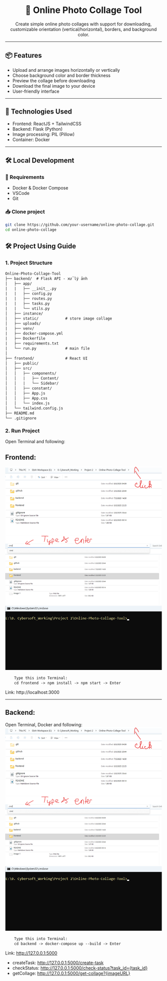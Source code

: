 <h1 align="center">📸 Online Photo Collage Tool</h1>

<p align="center">
 Create simple online photo collages with support for downloading, customizable orientation (vertical/horizontal), borders, and background color.
</p>

---


## 📦 Features

- Upload and arrange images horizontally or vertically
- Choose background color and border thickness
- Preview the collage before downloading
- Download the final image to your device
- User-friendly interface

---

## 🧰 Technologies Used

- Frontend: ReactJS + TailwindCSS
- Backend: Flask (Python)
- Image processing: PIL (Pillow)
- Container: Docker

---

## 🛠️ Local Development 

### 🔧 Requirements

- Docker & Docker Compose
- VSCode
- Git

### 📥 Clone project

```bash
git clone https://github.com/your-username/online-photo-collage.git
cd online-photo-collage
```

## 🛠️ Project Using Guide

### 1. Project Structure
```
Online-Photo-Collage-Tool
├── backend/  # Flask API - xử lý ảnh
│   ├── app/
|   |   ├── __init__.py
|   |   ├── config.py
|   |   ├── routes.py
|   |   ├── tasks.py
|   |   └── utils.py
│   ├── instance/
│   ├── static/            # store image collage
│   ├── uploads/
|   ├── venv/
|   ├── docker-compose.yml
|   ├── Dockerfile
|   ├── requirements.txt
|   └── run.py             # main file
│
├── frontend/              # React UI
│   ├── public/
│   ├── src/
│   │   ├── components/
│   │   |   ├── Content/
│   │   |   └── Sidebar/
│   │   ├── constant/
│   │   ├── App.js
│   │   ├── App.css
│   │   └── index.js
│   └── tailwind.config.js
├── README.md
└── .gitignore
```

### 2. Run Project
Open Terminal and following:
## Frontend:
![alt text](docs/image-1.png)
![alt text](docs/image-3.png)
![alt text](docs/image.png)
```
    Type this into Terminal:
    cd frontend -> npm install -> npm start -> Enter
```
Link: http://localhost:3000

---
## Backend:
Open Terminal, Docker and following:
![alt text](docs/image-1.png)
![alt text](docs/image-3.png)
![alt text](docs/image.png)

```
    Type this into Terminal:
    cd backend -> docker-compose up --build -> Enter
```
Link: http://127.0.0.1:5000
- createTask:   http://127.0.0.1:5000/create-task
- checkStatus:  http://127.0.0.1:5000/check-status?task_id={task_id}
- getCollage:   http://127.0.0.1:5000/get-collage?{imageURL}